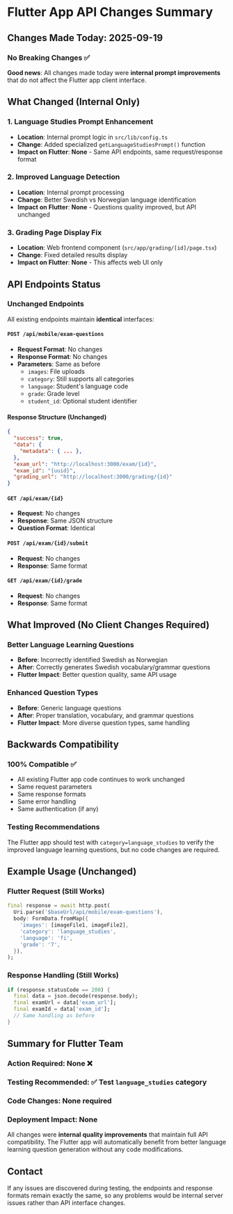 # Flutter App API Changes Summary

## Changes Made Today: 2025-09-19

### **No Breaking Changes** ✅

**Good news**: All changes made today were **internal prompt improvements** that do not affect the Flutter app client interface.

## What Changed (Internal Only)

### 1. **Language Studies Prompt Enhancement**
- **Location**: Internal prompt logic in `src/lib/config.ts`
- **Change**: Added specialized `getLanguageStudiesPrompt()` function
- **Impact on Flutter**: **None** - Same API endpoints, same request/response format

### 2. **Improved Language Detection**
- **Location**: Internal prompt processing
- **Change**: Better Swedish vs Norwegian language identification
- **Impact on Flutter**: **None** - Questions quality improved, but API unchanged

### 3. **Grading Page Display Fix**
- **Location**: Web frontend component (`src/app/grading/[id]/page.tsx`)
- **Change**: Fixed detailed results display
- **Impact on Flutter**: **None** - This affects web UI only

## API Endpoints Status

### **Unchanged Endpoints**
All existing endpoints maintain **identical** interfaces:

#### `POST /api/mobile/exam-questions`
- **Request Format**: No changes
- **Response Format**: No changes
- **Parameters**: Same as before
  - `images`: File uploads
  - `category`: Still supports all categories
  - `language`: Student's language code
  - `grade`: Grade level
  - `student_id`: Optional student identifier

#### Response Structure (Unchanged)
```json
{
  "success": true,
  "data": {
    "metadata": { ... },
  },
  "exam_url": "http://localhost:3000/exam/{id}",
  "exam_id": "{uuid}",
  "grading_url": "http://localhost:3000/grading/{id}"
}
```

#### `GET /api/exam/{id}`
- **Request**: No changes
- **Response**: Same JSON structure
- **Question Format**: Identical

#### `POST /api/exam/{id}/submit`
- **Request**: No changes
- **Response**: Same format

#### `GET /api/exam/{id}/grade`
- **Request**: No changes
- **Response**: Same format

## What Improved (No Client Changes Required)

### **Better Language Learning Questions**
- **Before**: Incorrectly identified Swedish as Norwegian
- **After**: Correctly generates Swedish vocabulary/grammar questions
- **Flutter Impact**: Better question quality, same API usage

### **Enhanced Question Types**
- **Before**: Generic language questions
- **After**: Proper translation, vocabulary, and grammar questions
- **Flutter Impact**: More diverse question types, same handling

## Backwards Compatibility

### **100% Compatible** ✅
- All existing Flutter app code continues to work unchanged
- Same request parameters
- Same response formats
- Same error handling
- Same authentication (if any)

### **Testing Recommendations**
The Flutter app should test with `category=language_studies` to verify the improved language learning questions, but no code changes are required.

## Example Usage (Unchanged)

### Flutter Request (Still Works)
```dart
final response = await http.post(
  Uri.parse('$baseUrl/api/mobile/exam-questions'),
  body: FormData.fromMap({
    'images': [imageFile1, imageFile2],
    'category': 'language_studies',
    'language': 'fi',
    'grade': '7',
  }),
);
```

### Response Handling (Still Works)
```dart
if (response.statusCode == 200) {
  final data = json.decode(response.body);
  final examUrl = data['exam_url'];
  final examId = data['exam_id'];
  // Same handling as before
}
```

## Summary for Flutter Team

### **Action Required**: None ❌
### **Testing Recommended**: ✅ Test `language_studies` category
### **Code Changes**: None required
### **Deployment Impact**: None

All changes were **internal quality improvements** that maintain full API compatibility. The Flutter app will automatically benefit from better language learning question generation without any code modifications.

## Contact

If any issues are discovered during testing, the endpoints and response formats remain exactly the same, so any problems would be internal server issues rather than API interface changes.